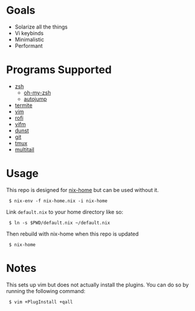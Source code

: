 # Goals

* Solarize all the things
* Vi keybinds
* Minimalistic
* Performant

# Programs Supported

* [zsh](https://www.zsh.org)
	* [oh-my-zsh](https://github.com/robbyrussell/oh-my-zsh)
	* [autojump](http://wiki.github.com/joelthelion/autojump)
* [termite](https://github.com/thestinger/termite/)
* [vim](http://www.vim.org/)
* [rofi](https://davedavenport.github.io/rofi)
* [vifm](http://vifm.info/)
* [dunst](http://www.knopwob.org/dunst/)
* [git](http://git-scm.com/)
* [tmux](http://tmux.github.io/)
* [multitail](http://www.vanheusden.com/multitail/)

# Usage

This repo is designed for [nix-home](https://github.com/sheenobu/nix-home) but can be used without it.

```
 $ nix-env -f nix-home.nix -i nix-home
```

Link `default.nix` to your home directory like so:

```
 $ ln -s $PWD/default.nix ~/default.nix
```

Then rebuild with nix-home when this repo is updated

```
 $ nix-home
```

# Notes

This sets up vim but does not actually install the plugins. You can do so by running the following command:

```
 $ vim +PlugInstall +qall
```
